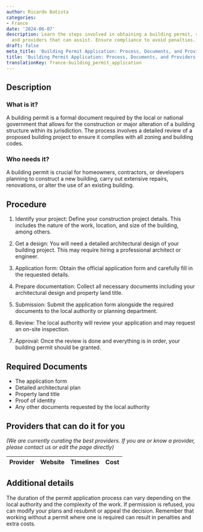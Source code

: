 ```yaml
---
author: Ricardo Batista
categories:
- France
date: '2024-06-07'
description: Learn the steps involved in obtaining a building permit, required documents,
  and providers that can assist. Ensure compliance to avoid penalties.
draft: false
meta_title: 'Building Permit Application: Process, Documents, and Providers'
title: 'Building Permit Application: Process, Documents, and Providers'
translationKey: france-building_permit_application
---
```



## Description
### What is it?
A building permit is a formal document required by the local or national government that allows for the construction or major alteration of a building structure within its jurisdiction. The process involves a detailed review of a proposed building project to ensure it complies with all zoning and building codes.
### Who needs it?
A building permit is crucial for homeowners, contractors, or developers planning to construct a new building, carry out extensive repairs, renovations, or alter the use of an existing building. 

## Procedure

1. Identify your project: Define your construction project details. This includes the nature of the work, location, and size of the building, among others.

2. Get a design: You will need a detailed architectural design of your building project. This may require hiring a professional architect or engineer.

3. Application form: Obtain the official application form and carefully fill in the requested details.

4. Prepare documentation: Collect all necessary documents including your architectural design and property land title. 

5. Submission: Submit the application form alongside the required documents to the local authority or planning department. 

6. Review: The local authority will review your application and may request an on-site inspection.

7. Approval: Once the review is done and everything is in order, your building permit should be granted.

## Required Documents
- The application form
- Detailed architectural plan
- Property land title
- Proof of identity
- Any other documents requested by the local authority

## Providers that can do it for you

_(We are currently curating the best providers. If you are or know a provider, please contact us or edit the page directly)_

| Provider        |     Website     |     Timelines    |       Cost      |
| --------------- | --------------- |  :-------------: | :-------------: |

## Additional details
The duration of the permit application process can vary depending on the local authority and the complexity of the work. If permission is refused, you can modify your plans and resubmit or appeal the decision. Remember that working without a permit where one is required can result in penalties and extra costs.